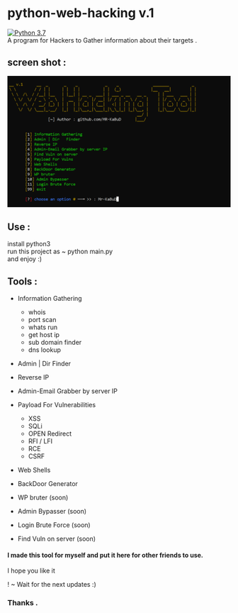 # python-web-hacking v.1
[![Python 3.7](https://img.shields.io/badge/Python-3.7-blue.svg)](http://www.python.org/download/)
<br>
A program for Hackers to Gather information about their targets .

## screen shot :
<img src="screen/Hacking.png">



## Use :
install python3<br>
run this project as  ~ python main.py <br>
and enjoy :)


## Tools :
* Information Gathering
  * whois
  * port scan
  * whats run
  * get host ip
  * sub domain finder
  * dns lookup
  
* Admin | Dir   Finder
* Reverse IP
* Admin-Email Grabber by server IP
* Payload For Vulnerabilities
  * XSS
  * SQLi
  * OPEN Redirect
  * RFI / LFI
  * RCE
  * CSRF
  
* Web Shells
* BackDoor Generator
* WP bruter (soon)
* Admin Bypasser (soon)
* Login Brute Force (soon)
* Find Vuln on server (soon)


#### I made this tool for myself and put it here for other friends to use.
I hope you like it


! ~   Wait for the next updates :)



### Thanks .
